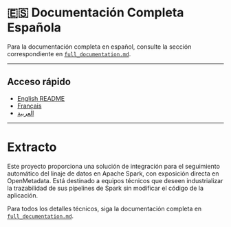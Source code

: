 # 🇪🇸 Documentación Completa Española

Para la documentación completa en español, consulte la sección correspondiente en [`full_documentation.md`](./full_documentation.md#-documentación-completa-española).

---

## Acceso rápido
- [English README](./README.md)
- [Français](./README-fr.md)
- [العربية](./README-ar.md)

---

# Extracto

Este proyecto proporciona una solución de integración para el seguimiento automático del linaje de datos en Apache Spark, con exposición directa en OpenMetadata. Está destinado a equipos técnicos que deseen industrializar la trazabilidad de sus pipelines de Spark sin modificar el código de la aplicación.

Para todos los detalles técnicos, siga la documentación completa en [`full_documentation.md`](./full_documentation.md#-documentación-completa-española).
